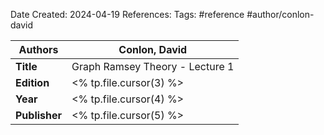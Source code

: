 Date Created: 2024-04-19
References: 
Tags: #reference #author/conlon-david

| **Authors**   | Conlon, David                   |
| ------------- | ------------------------------- |
| **Title**     | Graph Ramsey Theory - Lecture 1 |
| **Edition**   | <% tp.file.cursor(3) %>         |
| **Year**      | <% tp.file.cursor(4) %>         |
| **Publisher** | <% tp.file.cursor(5) %>         |

